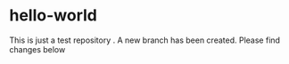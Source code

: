 # hello-world
This is just a test repository .
A new branch has been created. Please find changes below
